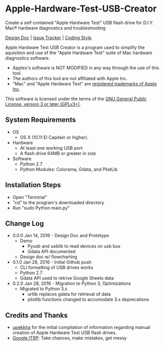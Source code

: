 # Apple-Hardware-Test-USB-Creator
Create a self contained "Apple Hardware Test" USB flash drive for D.I.Y. Mac® hardware diagnostics and troubleshooting

[Design Doc](https://github.com/DiggerMario2/Apple-Hardware-Test-USB-Creator/blob/master/DESIGNDOC.md) | [Issue Tracker](https://github.com/DiggerMario2/Apple-Hardware-Test-USB-Creator/pulls) | [Coding Style](https://www.python.org/dev/peps/pep-0008/)

Apple Hardware Test USB Creator is a program used to simplify the aquisition and use of the "Apple Hardware Test" suite of Mac hardware diagnostics software. 
* Apples's software is NOT MODIFIED in any way through the use of this tool. 
* The authors of this tool are not affiliated with Apple Inc.
* "Mac" and "Apple Hardware Test" are [registered trademarks of Apple Inc](http://www.apple.com/legal/intellectual-property/guidelinesfor3rdparties.html).

This software is licensed under the terms of the [GNU General Public License, version 3 or later (GPLv3+)](https://tldrlegal.com/license/gnu-general-public-license-v3-(gpl-3)).

## System Requirements
* OS
    * OS X (10.11 El Capitain or higher).
* Hardware
    * At least one working USB port
    * A flash drive 64MB or greater in size
* Software
    * Python 2.7
    * Python Modules: Colorama, Gdata, and PlistLib

## Installation Steps
* Open "Terminal"
* "cd" to the program's downloaded directory
* Run "sudo Python main.py"

## Change Log
* 0.0.0 Jan 14, 2016 - Design Doc and Prototype
    * Demo
        * Pyusb and usblib to read devices on usb bus
        * Gdata API documented
    * Design doc w/ flowcharting
* 0.1.0 Jan 28, 2016 - Initial Github push
    * CLI formatting of USB drives works    
    * Python 2.7
    * Gdata API used to retrive Google Sheets data
* 0.2.0 Jan 28, 2016 - Migration to Python 3, Optimizations
    * Migrated to Python 3.x
       * urllib replaces gdata for retrieval of data
       * plistlib functions changed to accomodate 3.x deprecations


## Credits and Thanks
* [upekkha](https://github.com/upekkha/AppleHardwareTest) for the initial compilation of information regarding manual creation of Apple Hardware Test USB flash drives.
* [Google ITRP](https://www.google.com/about/careers/search#!t=jo&jid=3395002&): Take chances, make mistakes, get messy
